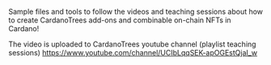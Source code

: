 Sample files and tools to follow the videos and teaching sessions about how to create CardanoTrees add-ons and combinable on-chain NFTs in Cardano!

The video is uploaded to CardanoTrees youtube channel (playlist teaching sessions) https://www.youtube.com/channel/UCIbLqqSEK-apOGEstQjaI_w
